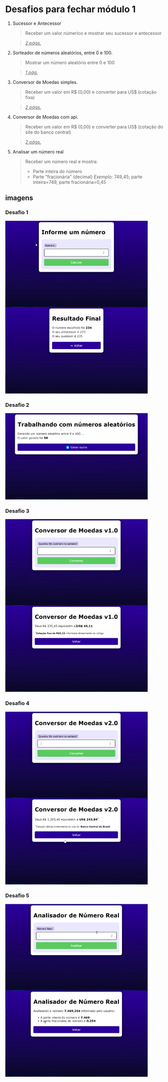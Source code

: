 # Desafios para fechar módulo 1

1. Sucessor e Antecessor
    > Receber um valor númerico e mostrar seu sucessor e antecessor
    
    > *<u>2 págs.</u>*
2. Sorteador de números aleatórios, entre 0 e 100.
    > Mostrar um número aleatório entre 0 e 100
    
    > *<u>1 pág.</u>*
3. Conversor de Moedas simples.
    > Receber um valor em R$ (0,00) e converter para US$ (cotação fixa)
    
    > *<u>2 págs.</u>*
4. Conversor de Moedas com api.
    > Receber um valor em R$ (0,00) e converter para US$ (cotação do site do banco central)

    > *<u>2 págs.</u>*
5. Analisar um número real
    > Receber um número real e mostra:
    > - Parte inteira do número
    > - Parte "fracionária" (decimal)
    > *Exemplo:* 749,45; parte inteira=749, parte fracionária=0,45
## imagens
### Desafio 1
<img src="imgs/Desafio 001.png" alt="">

### Desafio 2
<img src="imgs/Desafio 002.png" alt="">

### Desafio 3
<img src="imgs/Desafio 003.png" alt="">

### Desafio 4
<img src="imgs/Desafio 004.png" alt="">

### Desafio 5
<img src="imgs/Desafio 005.png" alt="">

